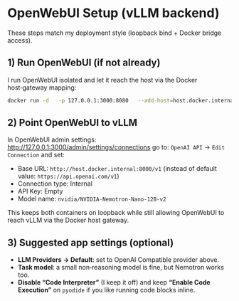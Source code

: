 # OpenWebUI Setup (vLLM backend)

These steps match my deployment style (loopback bind + Docker bridge access).

## 1) Run OpenWebUI (if not already)
I run OpenWebUI isolated and let it reach the host via the Docker host‑gateway mapping:

```bash
docker run -d   -p 127.0.0.1:3000:8080   --add-host=host.docker.internal:host-gateway   -v open-webui:/app/backend/data   --name open-webui --restart always   ghcr.io/open-webui/open-webui:v0.6.25
```

## 2) Point OpenWebUI to vLLM

In OpenWebUI admin settings: http://127.0.0.1:3000/admin/settings/connections go to: `OpenAI API` -> `Edit Connection` and set:

- Base URL: `http://host.docker.internal:8000/v1` (instead of default value: `https://api.openai.com/v1`)
- Connection type: Internal
- API Key: Empty
- Model name: `nvidia/NVIDIA-Nemotron-Nano-12B-v2`

This keeps both containers on loopback while still allowing OpenWebUI to reach vLLM via the Docker host gateway.

## 3) Suggested app settings (optional)

- **LLM Providers → Default**: set to OpenAI Compatible provider above.
- **Task model**: a small non‑reasoning model is fine, but Nemotron works too.
- **Disable “Code Interpreter”** (I keep it off) and keep **“Enable Code Execution”** on `pyodide` if you like running code blocks inline.
